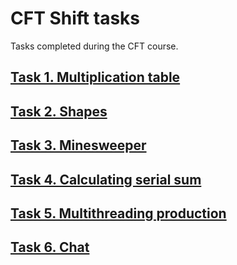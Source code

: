 # CFT Shift tasks
Tasks completed during the CFT course.  

## [Task 1. Multiplication table](https://github.com/nastyasteshchenko/CFT_Shift_tasks/tree/main/2024_01_steshenko/task1)  

## [Task 2. Shapes](https://github.com/nastyasteshchenko/CFT_Shift_tasks/tree/main/2024_01_steshenko/task2)  

## [Task 3. Minesweeper](https://github.com/nastyasteshchenko/CFT_Shift_tasks/tree/main/2024_01_steshenko/task3)    

## [Task 4. Calculating serial sum](https://github.com/nastyasteshchenko/CFT_Shift_tasks/tree/main/2024_01_steshenko/task4)    

## [Task 5. Multithreading production](https://github.com/nastyasteshchenko/CFT_Shift_tasks/tree/main/2024_01_steshenko/task5)    

## [Task 6. Chat](https://github.com/nastyasteshchenko/CFT_Shift_tasks/tree/main/2024_01_steshenko/task6)  

